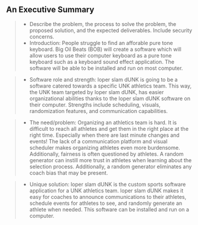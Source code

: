 ## An Executive Summary
> - Describe the problem, the process to solve the problem, the proposed solution, and the expected deliverables. Include security concerns.
> - Introduction: People struggle to find an afforable pure tone keyboard. Big Oil Beats (BOB) will create a software which will allow users to use their computer keyboard as a pure tone keyboard such as a keyboard sound effect application. The software will be able to be installed and run on most computer.

> - Software role and strength: loper slam dUNK is going to be a software catered towards a specific UNK athletics team. This way, the UNK team targeted by loper slam dUNK, has easier organizational abilities thanks to the loper slam dUNK software on their computer. Strengths include scheduling, visuals, randomization features, and communication capabilities.

> - The need/problem: Organizing an athletics team is hard. It is difficult to reach all athletes and get them in the right place at the right time. Especially when there are last minute changes and events! The lack of a communication platform and visual scheduler makes organizing athletes even more burdensome. Additionally, fairness is often questioned by athletes. A random generator can instill more trust in athletes when learning about the selection process. Additionally, a random generator eliminates any coach bias that may be present.

> - Unique solution: loper slam dUNK is the custom sports software application for a UNK athletics team. loper slam dUNK makes it easy for coaches to announce communications to their athletes, schedule events for athletes to see, and randomly generate an athlete when needed. This software can be installed and run on a computer.
